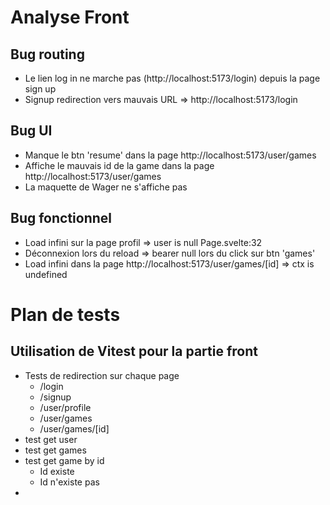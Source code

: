 # Analyse Front

## Bug routing

- Le lien log in ne marche pas (http://localhost:5173/login) depuis la page sign up
- Signup redirection vers mauvais URL => http://localhost:5173/login

## Bug UI

- Manque le btn 'resume' dans la page http://localhost:5173/user/games
- Affiche le mauvais id de la game dans la page http://localhost:5173/user/games
- La maquette de Wager ne s'affiche pas

## Bug fonctionnel

- Load infini sur la page profil => user is null Page.svelte:32
- Déconnexion lors du reload => bearer null lors du click sur btn 'games'
- Load infini dans la page http://localhost:5173/user/games/[id] => ctx is undefined


# Plan de tests

## Utilisation de Vitest pour la partie front

- Tests de redirection sur chaque page
  - /login 
  - /signup
  - /user/profile
  - /user/games
  - /user/games/[id]
- test get user
- test get games
- test get game by id
  - Id existe
  - Id n'existe pas
- 
